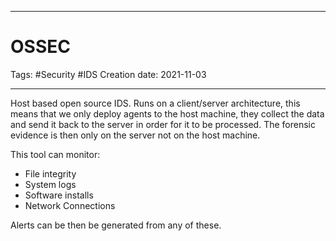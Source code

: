 -----------------------------------------------
# OSSEC
Tags:  #Security #IDS
Creation date: 2021-11-03

-----------------------------------------------

Host based  open source IDS. Runs on a client/server architecture, this means that we only deploy agents to the host machine, they collect the data and send it back to the server in order for it to be processed. The forensic evidence is then only on the server not on the host machine.

This tool can monitor:
- File integrity
- System logs
- Software installs
- Network Connections

Alerts can be then be generated from any of these.

